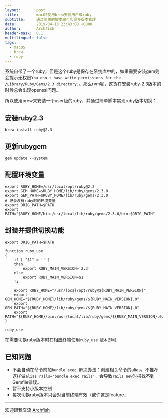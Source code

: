 ```yaml
---
layout:       post
title:        macOS使用brew安装用户级ruby
subtitle:     通过简单的脚本即可实现多版本管理
date:         2019-04-13 23:43:08 +0800
author:       Archfish
header-mask:  0.1
multilingual: false
tags:
  - macOS
  - brew
  - ruby
---
```


系统自带了一个ruby，但是这个ruby是保存在系统库中的，如果需要安装gem则会提示无权限`You don't have write permissions for the /Library/Ruby/Gems/2.3 directory.`。那么rvm呢，这货在安装ruby-2.3版本的时候总会出现openssl问题。

所以使用brew来安装一个user级的ruby，并通过简单脚本实现ruby版本切换：

## 安装ruby2.3

```shell
brew install ruby@2.3
```

## 更新rubygem

```shell
gem update --system
```

## 配置环境变量

```shell
export RUBY_HOME=/usr/local/opt/ruby@2.3
export GEM_HOME=$RUBY_HOME/lib/ruby/gems/2.3.0
export GEM_PATH=$RUBY_HOME/lib/ruby/gems/2.3.0
# 记录没有ruby时的环境变量
export ORIG_PATH=$PATH
export PATH="$RUBY_HOME/bin:/usr/local/lib/ruby/gems/2.3.0/bin:$ORIG_PATH"
```

## 封装并提供切换功能

```shell
export ORIG_PATH=$PATH

function ruby_use
{
    if [ "$1" = '' ]
    then
        export RUBY_MAIN_VERSION='2.3'
    else
        export RUBY_MAIN_VERSION=$1
    fi

    export RUBY_HOME="/usr/local/opt/ruby@${RUBY_MAIN_VERSION}"
    export GEM_HOME="${RUBY_HOME}/lib/ruby/gems/${RUBY_MAIN_VERSION}.0"
    export GEM_PATH="${RUBY_HOME}/lib/ruby/gems/${RUBY_MAIN_VERSION}.0"
    export PATH="${RUBY_HOME}/bin:/usr/local/lib/ruby/gems/${RUBY_MAIN_VERSION}.0/bin:$ORIG_PATH"
}

ruby_use
```

在需要切换ruby版本时在相应终端使用`ruby_use 版本`即可.

## 已知问题

- 不会自动在命令前加`bundle exec`, 解决办法：创建相关命令的alias。不推荐这样做`alias rails='bundle exec rails'`，会导致`rails new`时报找不到Gemfile错误。
- 暂不支持小版本控制
- 每次切换ruby版本只会对当前终端有效（或许这是feature...

- - -

欢迎跟我交流 [Archfish][0]

[0]: https://github.com/archfish/archfish "archfish blog"
